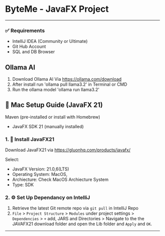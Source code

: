 # ByteMe - JavaFX Project
---

### ✅ Requirements

- IntelliJ IDEA (Community or Ultimate)
- Git Hub Account
- SQL and DB Browser

## Ollama AI
1) Download Ollama AI Via https://ollama.com/download
2) After install run 'ollama pull llama3.2' in Terminal or CMD
3) Run the ollama model 'ollama run llama3.2'

## 🍎 Mac Setup Guide (JavaFX 21)


Maven (pre-installed or install with Homebrew)
- JavaFX SDK 21 (manually installed)


### 1. 🧰 Install JavaFX21


Download JavaFX21 via https://gluonhq.com/products/javafx/

Select:
- JavaFX Version: 21.0,6(LTS)
- Operating System: MacOS, 
- Archiecture: Check MacOS Archiecture System
- Type: SDK

### 2. ⚙️ Set Up Dependancy on IntelliJ

1) Retrieve the latest Git remote repo via `git pull` in IntelliJ Repo
2) `File` > `Project Structure` > `Modules` under project settings > 
   `Dependencies` > `+` add, JARS and Directories > Navigate to the the JAVAFX21 download folder
   and open the Lib folder and `Apply` and `OK`.


---



